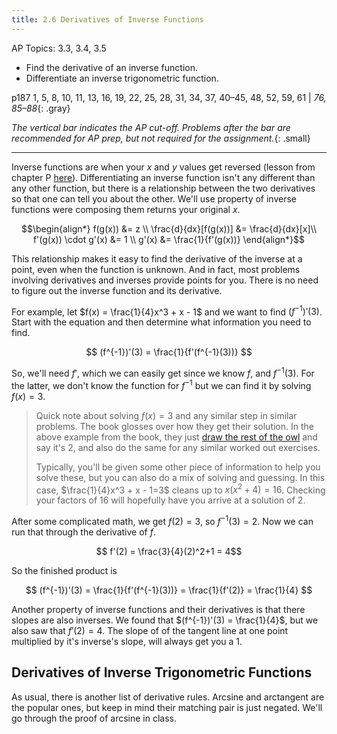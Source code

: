 ```yaml
---
title: 2.6 Derivatives of Inverse Functions
---
```


AP Topics: 3.3, 3.4, 3.5

- Find the derivative of an inverse function.
- Differentiate an inverse trigonometric function.

p187 1, 5, 8, 10, 11, 13, 16, 19, 22, 25, 28, 31, 34, 37, 40–45, 48, 52, 59, 61 \| *76, 85–88*{: .gray}

*The vertical bar indicates the AP cut-off. Problems after the bar are recommended for AP prep, but not required for the assignment.*{: .small}

---

Inverse functions are when your $x$ and $y$ values get reversed (lesson from chapter P [here](../0-preperation-for-calculus/0.4-inverse-functions.md)). Differentiating an inverse function isn't any different than any other function, but there is a relationship between the two derivatives so that one can tell you about the other. We'll use property of inverse functions were composing them returns your original $x$.

$$\begin{align*}
f(g(x)) &= z \\
\frac{d}{dx}[f(g(x))] &= \frac{d}{dx}[x]\\
f'(g(x)) \cdot g'(x) &= 1 \\
g'(x) &= \frac{1}{f'(g(x))}
\end{align*}$$

This relationship makes it easy to find the derivative of the inverse at a point, even when the function is unknown. And in fact, most problems involving derivatives and inverses provide points for you. There is no need to figure out the inverse function and its derivative.

For example, let $f(x) = \frac{1}{4}x^3 + x - 1$ and we want to find $(f^{-1})'(3)$. Start with the equation and then determine what information you need to find.

$$ (f^{-1})'(3) = \frac{1}{f'(f^{-1}(3))} $$

So, we'll need $f'$, which we can easily get since we know $f$, and $f^{-1}(3)$. For the latter, we don't know the function for $f^{-1}$ but we can find it by solving $f(x)=3$.

> Quick note about solving $f(x)=3$ and any similar step in similar problems. The book glosses over how they get their solution. In the above example from the book, they just [draw the rest of the owl](https://duckduckgo.com/?q=draw+the+rest+of+the+owl) and say it's 2, and also do the same for any similar worked out exercises.
>
> Typically, you'll be given some other piece of information to help you solve these, but you can also do a mix of solving and guessing. In this case, $\frac{1}{4}x^3 + x - 1=3$ cleans up to $x(x^2 + 4) = 16$. Checking your factors of 16 will hopefully have you arrive at a solution of 2.

After some complicated math, we get $f(2)=3$, so $f^{-1}(3)=2$. Now we can run that through the derivative of $f$.

$$ f'(2) = \frac{3}{4}(2)^2+1 = 4$$

So the finished product is

$$ (f^{-1})'(3) = \frac{1}{f'(f^{-1}(3))} = \frac{1}{f'(2)} = \frac{1}{4} $$

Another property of inverse functions and their derivatives is that there slopes are also inverses. We found that $(f^{-1})'(3) = \frac{1}{4}$, but we also saw that $f'(2)=4$. The slope of of the tangent line at one point multiplied by it's inverse's slope, will always get you a 1.

## Derivatives of Inverse Trigonometric Functions

As usual, there is another list of derivative rules. Arcsine and arctangent are the popular ones, but keep in mind their matching pair is just negated. We'll go through the proof of arcsine in class.
